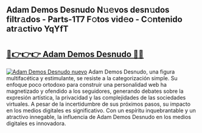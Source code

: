 ## Adam Demos Desnudo N𝚞𝚎vos desn𝚞dos filtr𝚊dos - Parts-1T7 F𝚘tos vid𝚎o - C𝚘ntenido atr𝚊ctivo YqYfT

# <h2><a href="http://mb0hzz.tromn.icu/?c=Adam+Demos+Desnudo">🔗👉👉👉 Adam Demos Desnudo 🔗🔗</a></h2>

[![Adam Demos Desnudo nuevo](https://i.imgur.com/pEAQMta.gif)](http://mb0hzz.tromn.icu/?c=Adam+Demos+Desnudo)
Adam Demos Desnudo, una figura multifacética y estimulante, se resiste a la categorización simple. Su enfoque poco ortodoxo para construir una personalidad web ha magnetizado y ofendido a los seguidores, generando debates sobre la expresión artística, la privacidad y las complejidades de las sociedades virtuales. A pesar de la incertidumbre de sus próximos pasos, su impacto en los medios digitales es significativo. Con un espíritu inquebrantable y un atractivo innegable, la influencia de Adam Demos Desnudo en los medios digitales es innovadora.
